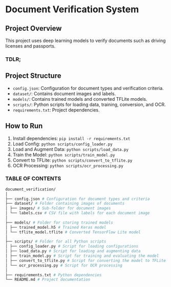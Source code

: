 # Document Verification System

## Project Overview

This project uses deep learning models to verify documents such as driving licenses and passports.

### TDLR;

## Project Structure

- `config.json`: Configuration for document types and verification criteria.
- `dataset/`: Contains document images and labels.
- `models/`: Contains trained models and converted TFLite models.
- `scripts/`: Python scripts for loading data, training, conversion, and OCR.
- `requirements.txt`: Project dependencies.

## How to Run

1. Install dependencies: `pip install -r requirements.txt`
2. Load Config: `python scripts/config_loader.py`
3. Load and Augment Data: `python scripts/load_data.py`
4. Train the Model: `python scripts/train_model.py`
5. Convert to TFLite: `python scripts/convert_to_tflite.py`
6. OCR Processing: `python scripts/ocr_processing.py`

### TABLE OF CONTENTS

```bash
document_verification/
│
├── config.json # Configuration for document types and criteria
├── dataset/ # Folder containing images of documents
│ ├── images/ # Sub-folder for document images
│ └── labels.csv # CSV file with labels for each document image
│
├── models/ # Folder for storing trained models
│ ├── trained_model.h5 # Trained Keras model
│ └── tflite_model.tflite # Converted TensorFlow Lite model
│
├── scripts/ # Folder for all Python scripts
│ ├── config_loader.py # Script for loading configurations
│ ├── load_data.py # Script for loading and augmenting data
│ ├── train_model.py # Script for training and evaluating the model
│ ├── convert_to_tflite.py # Script for converting the model to TFLite
│ └── ocr_processing.py # Script for OCR processing
│
├── requirements.txt # Python dependencies
└── README.md # Project documentation
```
